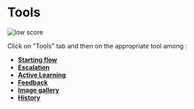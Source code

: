 # Tools

<div class="image_center">
  <img :src="$withBase('/assets/img/en/tools/tools1.png')" alt="low score">
</div>


Click on "Tools" tab and then on the appropriate tool among :

-   [**Starting flow**](/en/chatbot/tools/starting_flow.html)
-   [**Escalation**](/en/chatbot/tools/escalation.html)
-   [**Active Learning**](/en/chatbot/tools/active_learning.html)
-   [**Feedback**](/en/chatbot/tools/feedback.html)
-   [**Image gallery**](/en/chatbot/tools/image_gallery.html)
-   [**History**](/en/chatbot/tools/history.html)

